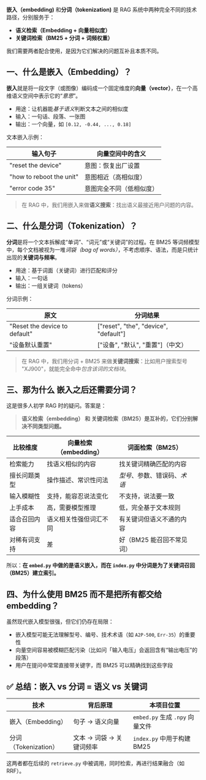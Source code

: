 
**嵌入（embedding)** 和**分词（tokenization)** 是 RAG 系统中两种完全不同的技术路径，分别服务于：

- **语义检索（Embedding + 向量相似度）**
- **关键词检索（BM25 + 分词 + 词频权重）**
    

我们需要两者配合使用，是因为它们解决的问题互补且本质不同。

## 一、什么是嵌入（Embedding）？

**嵌入**就是将一段文字（或图像）编码成一个固定维度的**向量（vector）**，在一个高维语义空间中表示它的“*意思*”。

- 用途：让机器能*基于语义*判断文本之间的相似度
- 输入：一句话、段落、一张图
- 输出：一个向量，如 `[0.12, -0.44, ..., 0.18]`

文本嵌入示例：

|输入句子|向量空间中的含义|
|---|---|
|"reset the device"|意图：恢复出厂设置|
|"how to reboot the unit"|意图相近（高相似度）|
|"error code 35"|意图完全不同（低相似度）|

> 在 RAG 中，我们用嵌入来做**语义搜索**：找出语义最接近用户问题的内容。


## 二、什么是分词（Tokenization）？

**分词**是将一个文本拆解成“单词”、“词元”或“关键词”的过程。在 BM25 等词频模型中，每个文档被视为一堆*词袋（bag of words）*，不考虑顺序、语法，而是只统计出现的**关键词与频率**。

- 用途：基于词面（关键词）进行匹配和评分
- 输入：一句话
- 输出：一组关键词（tokens）
    

分词示例：

|原文|分词结果|
|---|---|
|"Reset the device to default"|["reset", "the", "device", "default"]|
|"设备默认重置"|["设备", "默认", "重置"]（中文）|

> 在 RAG 中，我们用分词 + BM25 来做**关键词搜索**：比如用户搜索型号 "XJ900"，就能完全命中*包含该词的文档块*。

## 三、那为什么 **嵌入之后还需要分词？**

这是很多人初学 RAG 时的疑问。答案是：

> **语义检索（embedding） 和 关键词检索（BM25）是互补的，它们分别解决不同类型问题。**

| 比较维度   | 向量检索（embedding） | 词面检索（BM25）       |     |
| ------ | --------------- | ---------------- | --- |
| 检索能力   | 找语义相似的内容        | 找关键词精确匹配的内容      |     |
| 擅长问题类型 | 操作描述、常识性问法      | *型号*、参数、错误码、*术语* |     |
| 输入模糊性  | 支持，能容忍说法变化      | 不支持，说法要一致        |     |
| 上手成本   | 高，需要模型推理        | 低，完全基于文本规则       |     |
| 适合召回内容 | 语义相关性强但词汇不同     | 有关键词但语义不通的内容     |     |
| 对稀有词支持 | 差               | 好（BM25 能召回不常见词）  |     |

所以：**在 `embed.py` 中做的是语义嵌入，而在 `index.py` 中分词是为了关键词召回（BM25）建立索引。**

## 四、为什么使用 BM25 而不是把所有都交给 embedding？

虽然现代嵌入模型很强，但它们仍存在局限：

- 嵌入模型可能无法理解型号、编号、技术术语（如 `A2P-500`, `Err-35`）的重要性
- 向量空间容易被模糊匹配污染（比如问「输入电压」会返回含有“输出电压”的段落）
- 用户在提问中常常直接带关键字，而 BM25 可以精确找到这些字段

## ✅ 总结：嵌入 vs 分词 = 语义 vs 关键词
|技术|背后原理|本项目位置|
|---|---|---|
|嵌入（Embedding）|句子 → 语义向量|`embed.py` 生成 `.npy` 向量文件|
|分词（Tokenization）|文本 → 词袋 → 关键词频率|`index.py` 中用于构建 BM25|

这两者都在后续的 `retrieve.py` 中被调用，同时检索，再进行结果融合（如 RRF）。





